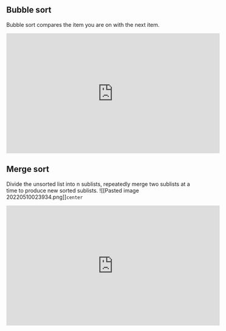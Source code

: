 
## Bubble sort
Bubble sort compares the item you are on with the next item. 
<iframe width="560" height="315" src="https://www.youtube.com/embed/Cq7SMsQBEUw" title="YouTube video player" frameborder="0" allow="accelerometer; autoplay; clipboard-write; encrypted-media; gyroscope; picture-in-picture" allowfullscreen></iframe>

## Merge sort
Divide the unsorted list into n sublists, repeatedly merge two sublists at a time to produce new sorted sublists.
![[Pasted image 20220510023934.png]]`center`
<iframe width="560" height="315" src="https://www.youtube.com/embed/ZRPoEKHXTJg" title="YouTube video player" frameborder="0" allow="accelerometer; autoplay; clipboard-write; encrypted-media; gyroscope; picture-in-picture" allowfullscreen></iframe>
